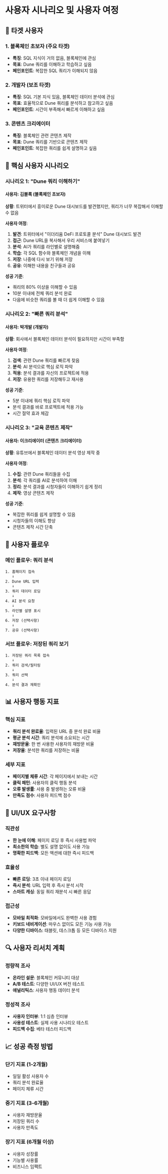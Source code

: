 # 사용자 시나리오 및 사용자 여정

## 👥 타겟 사용자

### 1. **블록체인 초보자 (주요 타겟)**
- **특징**: SQL 지식이 거의 없음, 블록체인에 관심
- **목표**: Dune 쿼리를 이해하고 학습하고 싶음
- **페인포인트**: 복잡한 SQL 쿼리가 이해되지 않음

### 2. **개발자 (보조 타겟)**
- **특징**: SQL 기본 지식 있음, 블록체인 데이터 분석에 관심
- **목표**: 효율적으로 Dune 쿼리를 분석하고 참고하고 싶음
- **페인포인트**: 시간이 부족해서 빠르게 이해하고 싶음

### 3. **콘텐츠 크리에이터**
- **특징**: 블록체인 관련 콘텐츠 제작
- **목표**: Dune 쿼리를 기반으로 콘텐츠 제작
- **페인포인트**: 복잡한 쿼리를 쉽게 설명하고 싶음

## 🎯 핵심 사용자 시나리오

### 시나리오 1: "Dune 쿼리 이해하기"

#### 사용자: 김블록 (블록체인 초보자)
**상황**: 트위터에서 흥미로운 Dune 대시보드를 발견했지만, 쿼리가 너무 복잡해서 이해할 수 없음

**사용자 여정**:
1. **발견**: 트위터에서 "이더리움 DeFi 프로토콜 분석" Dune 대시보드 발견
2. **접근**: Dune URL을 복사해서 우리 서비스에 붙여넣기
3. **분석**: AI가 쿼리를 라인별로 설명해줌
4. **학습**: 각 SQL 함수와 블록체인 개념을 이해
5. **저장**: 나중에 다시 보기 위해 저장
6. **공유**: 이해한 내용을 친구들과 공유

**성공 기준**:
- 쿼리의 80% 이상을 이해할 수 있음
- 10분 이내에 전체 쿼리 분석 완료
- 다음에 비슷한 쿼리를 볼 때 더 쉽게 이해할 수 있음

### 시나리오 2: "빠른 쿼리 분석"

#### 사용자: 박개발 (개발자)
**상황**: 회사에서 블록체인 데이터 분석이 필요하지만 시간이 부족함

**사용자 여정**:
1. **검색**: 관련 Dune 쿼리를 빠르게 찾음
2. **분석**: AI 분석으로 핵심 로직 파악
3. **적용**: 분석 결과를 자신의 프로젝트에 적용
4. **저장**: 유용한 쿼리를 저장해두고 재사용

**성공 기준**:
- 5분 이내에 쿼리 핵심 로직 파악
- 분석 결과를 바로 프로젝트에 적용 가능
- 시간 절약 효과 체감

### 시나리오 3: "교육 콘텐츠 제작"

#### 사용자: 이크리에이터 (콘텐츠 크리에이터)
**상황**: 유튜브에서 블록체인 데이터 분석 영상 제작 중

**사용자 여정**:
1. **수집**: 관련 Dune 쿼리들을 수집
2. **분석**: 각 쿼리를 AI로 분석하여 이해
3. **정리**: 분석 결과를 시청자들이 이해하기 쉽게 정리
4. **제작**: 영상 콘텐츠 제작

**성공 기준**:
- 복잡한 쿼리를 쉽게 설명할 수 있음
- 시청자들의 이해도 향상
- 콘텐츠 제작 시간 단축

## 🔄 사용자 플로우

### 메인 플로우: 쿼리 분석
```
1. 홈페이지 접속
   ↓
2. Dune URL 입력
   ↓
3. 쿼리 데이터 로딩
   ↓
4. AI 분석 요청
   ↓
5. 라인별 설명 표시
   ↓
6. 저장 (선택사항)
   ↓
7. 공유 (선택사항)
```

### 서브 플로우: 저장된 쿼리 보기
```
1. 저장된 쿼리 목록 접속
   ↓
2. 쿼리 검색/필터링
   ↓
3. 쿼리 선택
   ↓
4. 분석 결과 재확인
```

## 📊 사용자 행동 지표

### 핵심 지표
- **쿼리 분석 완료율**: 입력된 URL 중 분석 완료 비율
- **평균 분석 시간**: 쿼리 분석에 소요되는 시간
- **재방문율**: 한 번 사용한 사용자의 재방문 비율
- **저장율**: 분석한 쿼리를 저장하는 비율

### 세부 지표
- **페이지별 체류 시간**: 각 페이지에서 보내는 시간
- **클릭 패턴**: 사용자의 클릭 행동 분석
- **오류 발생률**: 사용 중 발생하는 오류 비율
- **만족도 점수**: 사용자 피드백 점수

## 🎨 UI/UX 요구사항

### 직관성
- **한 눈에 이해**: 페이지 로딩 후 즉시 사용법 파악
- **최소한의 학습**: 별도 설명 없이도 사용 가능
- **명확한 피드백**: 모든 액션에 대한 즉시 피드백

### 효율성
- **빠른 로딩**: 3초 이내 페이지 로딩
- **즉시 분석**: URL 입력 후 즉시 분석 시작
- **스마트 캐싱**: 동일 쿼리 재분석 시 빠른 응답

### 접근성
- **모바일 최적화**: 모바일에서도 완벽한 사용 경험
- **키보드 네비게이션**: 마우스 없이도 모든 기능 사용 가능
- **다양한 디바이스**: 태블릿, 데스크톱 등 모든 디바이스 지원

## 🔍 사용자 리서치 계획

### 정량적 조사
- **온라인 설문**: 블록체인 커뮤니티 대상
- **A/B 테스트**: 다양한 UI/UX 버전 테스트
- **애널리틱스**: 사용자 행동 데이터 분석

### 정성적 조사
- **사용자 인터뷰**: 1:1 심층 인터뷰
- **사용성 테스트**: 실제 사용 시나리오 테스트
- **피드백 수집**: 베타 테스터 피드백

## 📈 성공 측정 방법

### 단기 지표 (1-2개월)
- 일일 활성 사용자 수
- 쿼리 분석 완료율
- 페이지 체류 시간

### 중기 지표 (3-6개월)
- 사용자 재방문율
- 저장된 쿼리 수
- 사용자 만족도

### 장기 지표 (6개월 이상)
- 사용자 성장률
- 기능별 사용률
- 비즈니스 임팩트
